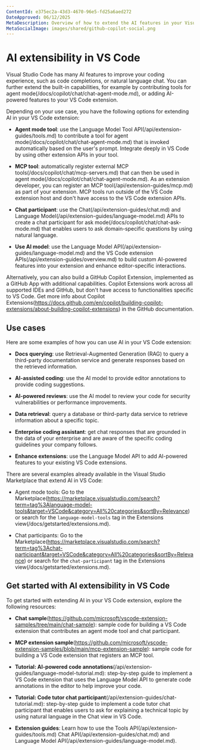 ```yaml
---
ContentId: e375ec2a-43d3-4670-96e5-fd25a6aed272
DateApproved: 06/12/2025
MetaDescription: Overview of how to extend the AI features in your Visual Studio Code extension by using the Chat API or Language Model API.
MetaSocialImage: images/shared/github-copilot-social.png
---
```

# AI extensibility in VS Code

Visual Studio Code has many AI features to improve your coding experience, such as code completions, or natural language chat. You can further extend the built-in capabilities, for example by contributing tools for agent mode(/docs/copilot/chat/chat-agent-mode.md), or adding AI-powered features to your VS Code extension.

Depending on your use case, you have the following options for extending AI in your VS Code extension:

- **Agent mode tool**: use the Language Model Tool API(/api/extension-guides/tools.md) to contribute a tool for agent mode(/docs/copilot/chat/chat-agent-mode.md) that is invoked automatically based on the user's prompt. Integrate deeply in VS Code by using other extension APIs in your tool.

- **MCP tool**: automatically register external MCP tools(/docs/copilot/chat/mcp-servers.md) that can then be used in agent mode(/docs/copilot/chat/chat-agent-mode.md). As an extension developer, you can register an MCP tool(/api/extension-guides/mcp.md) as part of your extension. MCP tools run outside of the VS Code extension host and don't have access to the VS Code extension APIs.

- **Chat participant**: use the Chat(/api/extension-guides/chat.md) and Language Model(/api/extension-guides/language-model.md) APIs to create a chat participant for ask mode(/docs/copilot/chat/chat-ask-mode.md) that enables users to ask domain-specific questions by using natural language.

- **Use AI model**: use the Language Model API(/api/extension-guides/language-model.md) and the VS Code extension APIs(/api/extension-guides/overview.md) to build custom AI-powered features into your extension and enhance editor-specific interactions.

Alternatively, you can also build a GitHub Copilot Extension, implemented as a GitHub App with additional capabilities. Copilot Extensions work across all supported IDEs and GitHub, but don't have access to functionalities specific to VS Code. Get more info about Copilot Extensions(https://docs.github.com/en/copilot/building-copilot-extensions/about-building-copilot-extensions) in the GitHub documentation.

## Use cases

Here are some examples of how you can use AI in your VS Code extension:

- **Docs querying**: use Retrieval-Augmented Generation (RAG) to query a third-party documentation service and generate responses based on the retrieved information.

- **AI-assisted coding**: use the AI model to provide editor annotations to provide coding suggestions.

- **AI-powered reviews**: use the AI model to review your code for security vulnerabilities or performance improvements.

- **Data retrieval**: query a database or third-party data service to retrieve information about a specific topic.

- **Enterprise coding assistant**: get chat responses that are grounded in the data of your enterprise and are aware of the specific coding guidelines your company follows.

- **Enhance extensions**: use the Language Model API to add AI-powered features to your existing VS Code extensions.

There are several examples already available in the Visual Studio Marketplace that extend AI in VS Code:

- Agent mode tools: Go to the Marketplace(https://marketplace.visualstudio.com/search?term=tag%3Alanguage-model-tools&target=VSCode&category=All%20categories&sortBy=Relevance) or search for the `language-model-tools` tag in the Extensions view(/docs/getstarted/extensions.md).

- Chat participants: Go to the Marketplace(https://marketplace.visualstudio.com/search?term=tag%3Achat-participant&target=VSCode&category=All%20categories&sortBy=Relevance) or search for the `chat-participant` tag in the Extensions view(/docs/getstarted/extensions.md).

## Get started with AI extensibility in VS Code

To get started with extending AI in your VS Code extension, explore the following resources:

- **Chat sample**(https://github.com/microsoft/vscode-extension-samples/tree/main/chat-sample): sample code for building a VS Code extension that contributes an agent mode tool and chat participant.

- **MCP extension sample**(https://github.com/microsoft/vscode-extension-samples/blob/main/mcp-extension-sample): sample code for building a VS Code extension that registers an MCP tool.

- **Tutorial: AI-powered code annotations**(/api/extension-guides/language-model-tutorial.md): step-by-step guide to implement a VS Code extension that uses the Language Model API to generate code annotations in the editor to help improve your code.

- **Tutorial: Code tutor chat participant**(/api/extension-guides/chat-tutorial.md): step-by-step guide to implement a code tutor chat participant that enables users to ask for explaining a technical topic by using natural language in the Chat view in VS Code.

- **Extension guides**: Learn how to use the Tools API(/api/extension-guides/tools.md) Chat API(/api/extension-guides/chat.md) and Language Model API(/api/extension-guides/language-model.md).
